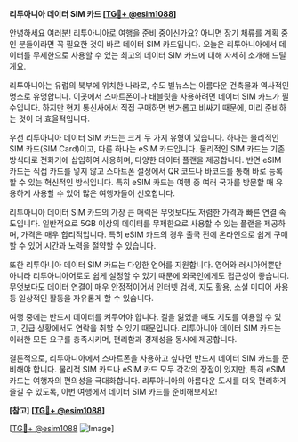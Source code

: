 **리투아니아 데이터 SIM 카드 [[TG💪+ @esim1088](https://t.me/s/esim1088)]**

안녕하세요 여러분! 리투아니아로 여행을 준비 중이신가요? 아니면 장기 체류를 계획 중인 분들이라면 꼭 필요한 것이 바로 데이터 SIM 카드입니다. 오늘은 리투아니아에서 데이터를 무제한으로 사용할 수 있는 최고의 데이터 SIM 카드에 대해 자세히 소개해 드릴게요.

리투아니아는 유럽의 북부에 위치한 나라로, 수도 빌뉴스는 아름다운 건축물과 역사적인 명소로 유명합니다. 이곳에서 스마트폰이나 태블릿을 사용하려면 데이터 SIM 카드가 필수입니다. 하지만 현지 통신사에서 직접 구매하면 번거롭고 비싸기 때문에, 미리 준비하는 것이 더 효율적입니다.

우선 리투아니아 데이터 SIM 카드는 크게 두 가지 유형이 있습니다. 하나는 물리적인 SIM 카드(SIM Card)이고, 다른 하나는 eSIM 카드입니다. 물리적인 SIM 카드는 기존 방식대로 전화기에 삽입하여 사용하며, 다양한 데이터 플랜을 제공합니다. 반면 eSIM 카드는 직접 카드를 넣지 않고 스마트폰 설정에서 QR 코드나 바코드를 통해 바로 등록할 수 있는 혁신적인 방식입니다. 특히 eSIM 카드는 여행 중 여러 국가를 방문할 때 유용하게 사용할 수 있어 많은 여행자들이 선호합니다.

리투아니아 데이터 SIM 카드의 가장 큰 매력은 무엇보다도 저렴한 가격과 빠른 연결 속도입니다. 일반적으로 5GB 이상의 데이터를 무제한으로 사용할 수 있는 플랜을 제공하며, 가격은 매우 합리적입니다. 특히 eSIM 카드의 경우 출국 전에 온라인으로 쉽게 구매할 수 있어 시간과 노력을 절약할 수 있습니다.

또한 리투아니아 데이터 SIM 카드는 다양한 언어를 지원합니다. 영어와 러시아어뿐만 아니라 리투아니아어로도 쉽게 설정할 수 있기 때문에 외국인에게도 접근성이 좋습니다. 무엇보다도 데이터 연결이 매우 안정적이어서 인터넷 검색, 지도 활용, 소셜 미디어 사용 등 일상적인 활동을 자유롭게 할 수 있습니다.

여행 중에는 반드시 데이터를 켜두어야 합니다. 길을 잃었을 때도 지도를 이용할 수 있고, 긴급 상황에서도 연락을 취할 수 있기 때문입니다. 리투아니아 데이터 SIM 카드는 이러한 모든 요구를 충족시키며, 편리함과 경제성을 동시에 제공합니다.

결론적으로, 리투아니아에서 스마트폰을 사용하고 싶다면 반드시 데이터 SIM 카드를 준비해야 합니다. 물리적 SIM 카드나 eSIM 카드 모두 각각의 장점이 있지만, 특히 eSIM 카드는 여행자의 편의성을 극대화합니다. 리투아니아의 아름다운 도시를 더욱 편리하게 즐길 수 있도록, 이번 여행에서 데이터 SIM 카드를 준비해보세요!

**[참고] [[TG💪+ @esim1088](https://t.me/s/esim1088)]**

[[TG💪+ @esim1088](https://t.me/s/esim1088) ![Image](https://i.postimg.cc/Y0z9fWf4/image.png)]